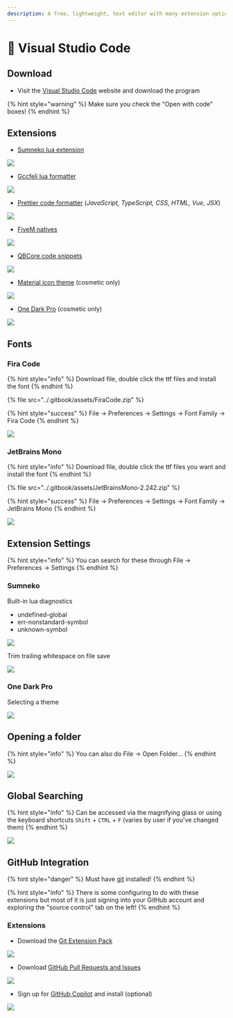 ```yaml
---
description: A free, lightweight, text editor with many extension options!
---
```


# 📝 Visual Studio Code

## Download

* Visit the [Visual Studio Code](https://code.visualstudio.com/) website and download the program

{% hint style="warning" %}
Make sure you check the "Open with code" boxes!
{% endhint %}

## Extensions

* [Sumneko lua extension](https://marketplace.visualstudio.com/items?itemName=sumneko.lua)

![](../.gitbook/assets/sumneko.png)

* [Gccfeli lua formatter](https://marketplace.visualstudio.com/items?itemName=gccfeli.vscode-lua)

![](../.gitbook/assets/gccfeli.png)

* [Prettier code formatter](https://marketplace.visualstudio.com/items?itemName=esbenp.prettier-vscode) (_JavaScript, TypeScript, CSS, HTML, Vue, JSX_)

![](../.gitbook/assets/prettier.png)

* [FiveM natives](https://marketplace.visualstudio.com/items?itemName=fivem-vscode.fivem-vscode)

![](../.gitbook/assets/fivemnatives.png)

* [QBCore code snippets](https://marketplace.visualstudio.com/items?itemName=ihyajb.qbcore-code-snippets)

![](../.gitbook/assets/qbcoresnippets.png)

* [Material icon theme](https://marketplace.visualstudio.com/items?itemName=PKief.material-icon-theme) (cosmetic only)

![](../.gitbook/assets/icontheme.png)

* [One Dark Pro](https://marketplace.visualstudio.com/items?itemName=zhuangtongfa.Material-theme) (cosmetic only)

![](../.gitbook/assets/darkonepro.png)

## Fonts

### Fira Code

{% hint style="info" %}
Download file, double click the ttf files and install the font
{% endhint %}

{% file src="../.gitbook/assets/FiraCode.zip" %}

{% hint style="success" %}
File -> Preferences -> Settings -> Font Family -> Fira Code
{% endhint %}

![](../.gitbook/assets/firacodeexample.png)

### JetBrains Mono

{% hint style="info" %}
Download file, double click the ttf files you want and install the font
{% endhint %}

{% file src="../.gitbook/assets/JetBrainsMono-2.242.zip" %}

{% hint style="success" %}
File -> Preferences -> Settings -> Font Family -> JetBrains Mono
{% endhint %}

![](../.gitbook/assets/jetbrainsfont.png)

## Extension Settings

{% hint style="info" %}
You can search for these through File -> Preferences -> Settings
{% endhint %}

### Sumneko

Built-in lua diagnostics

* undefined-global
* err-nonstandard-symbol
* unknown-symbol

![](../.gitbook/assets/luadiagnostics.png)

Trim trailing whitespace on file save

![](../.gitbook/assets/whitespace.png)

### One Dark Pro

Selecting a theme

![](../.gitbook/assets/onedarkprotheme.png)

## Opening a folder

{% hint style="info" %}
You can also do File -> Open Folder...
{% endhint %}

![](../.gitbook/assets/openfolder.png)

## Global Searching

{% hint style="info" %}
Can be accessed via the magnifying glass or using the keyboard shortcuts `Shift` + `CTRL` + `F` (varies by user if you've changed them)
{% endhint %}

![](../.gitbook/assets/vsfind.png)

## GitHub Integration

{% hint style="danger" %}
Must have [git](https://git-scm.com/downloads) installed!
{% endhint %}

{% hint style="info" %}
There is some configuring to do with these extensions but most of it is just signing into your GitHub account and exploring the "source control" tab on the left!
{% endhint %}

### Extensions

* Download the [Git Extension Pack](https://marketplace.visualstudio.com/items?itemName=donjayamanne.git-extension-pack)

![](../.gitbook/assets/gitextpack.png)

* Download [GitHub Pull Requests and Issues](https://marketplace.visualstudio.com/items?itemName=GitHub.vscode-pull-request-github)

![](../.gitbook/assets/gitprissues.png)

* Sign up for [GitHub Copilot](https://copilot.github.com/) and install (optional)

![](../.gitbook/assets/copilot.png)
